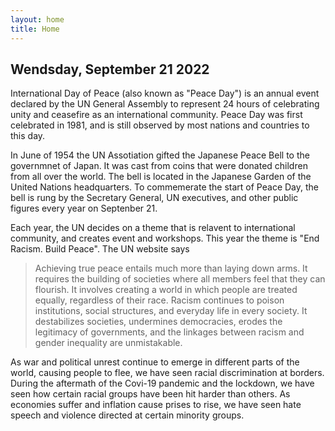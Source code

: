 ```yaml
---
layout: home
title: Home
---
```

## Wendsday, September 21 2022

International Day of Peace (also known as "Peace Day") is an annual event declared by the UN General Assembly to represent 24 hours of celebrating unity and ceasefire as an international community. Peace Day was first celebrated in 1981, and is still observed by most nations and countries to this day.
  
In June of 1954 the UN Assotiation gifted the Japanese Peace Bell to the governmnet of Japan. It was cast from coins that were donated children from all over the world. The bell is located in the Japanese Garden of the United Nations headquarters. To commemerate the start of Peace Day, the bell is rung by the Secretary General, UN executives, and other public figures every year on Septenber 21.
  
Each year, the UN decides on a theme that is relavent to international community, and creates event and workshops. This year the theme is "End Racism. Build Peace". The UN website says

>Achieving true peace entails much more than laying down arms.  It requires the building of societies where all members feel that they can flourish. It involves creating a world in which people are treated equally, regardless of their race. Racism continues to poison institutions, social structures, and everyday life in every society. It destabilizes societies, undermines democracies, erodes the legitimacy of governments, and the linkages between racism and gender inequality are unmistakable.

As war and political unrest continue to emerge in different parts of the world, causing people to flee, we have seen racial discrimination at borders. During the aftermath of the Covi-19 pandemic and the lockdown, we have seen how certain racial groups have been hit harder than others. As economies suffer and inflation cause prises to rise, we have seen hate speech and violence directed at certain minority groups.

